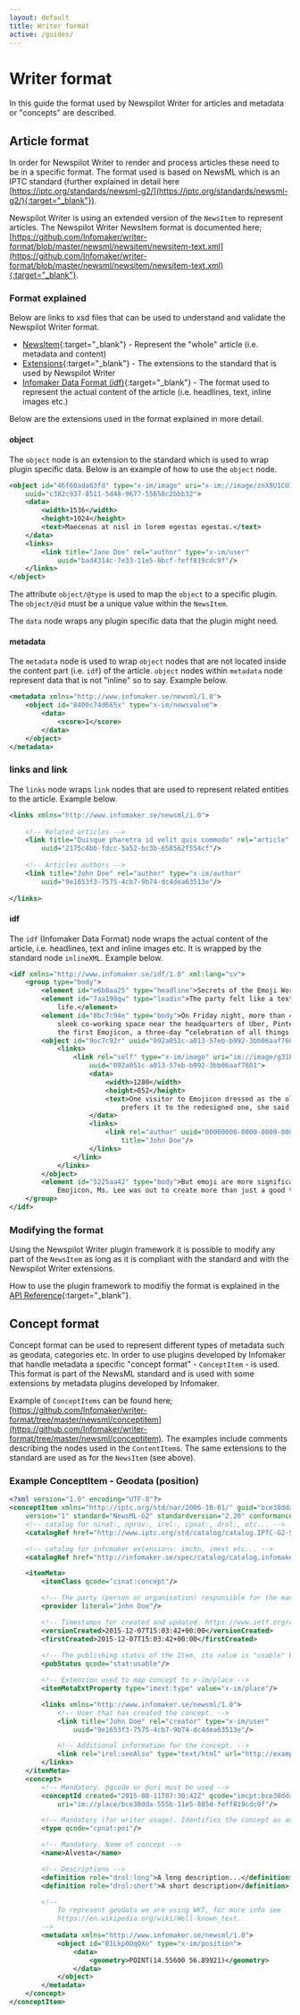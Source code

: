 ```yaml
---
layout: default
title: Writer format
active: /guides/
---
```


# Writer format
In this guide the format used by Newspilot Writer for articles and metadata or "concepts" are described.

## Article format
In order for Newspilot Writer to render and process articles these need to be in a specific format. The format used is based on NewsML which is an IPTC standard (further explained in detail here [https://iptc.org/standards/newsml-g2/](https://iptc.org/standards/newsml-g2/){:target="_blank"}). 

Newspilot Writer is using an extended version of the `NewsItem` to represent articles. The Newspilot Writer NewsItem format is documented here; [https://github.com/Infomaker/writer-format/blob/master/newsml/newsitem/newsitem-text.xml](https://github.com/Infomaker/writer-format/blob/master/newsml/newsitem/newsitem-text.xml){:target="_blank"}.

### Format explained
Below are links to xsd files that can be used to understand and validate the Newspilot Writer format.

- [NewsItem](https://github.com/Infomaker/writer-format/blob/master/validation_service/xsd/Infomaker-NewsItem_ver1.0.xsd){:target="_blank"} - Represent the "whole" article (i.e. metadata and content)
- [Extensions](https://github.com/Infomaker/writer-format/blob/master/validation_service/xsd/Infomaker-NewsML-Extensions_ver1.0.xsd){:target="_blank"} - The extensions to the standard that is used by Newspilot Writer
- [Infomaker Data Format (idf)](https://github.com/Infomaker/writer-format/blob/master/validation_service/xsd/Infomaker-Data-Format_ver1.0.xsd){:target="_blank"} - The format used to represent the actual content of the article (i.e. headlines, text, inline images etc.)

Below are the extensions used in the format explained in more detail.


#### object
The `object` node is an extension to the standard which is used to wrap plugin specific data. Below is an example of how to use the `object` node.

~~~xml
<object id="46f60ada63fd" type="x-im/image" uri="x-im://image/znX8U1CU124n26zu7gb40_jBzSk.jpeg"
    uuid="c382c937-8511-5d48-9677-55658c2bbb32">
    <data>
        <width>1536</width>
        <height>1024</height>
        <text>Maecenas at nisl in lorem egestas egestas.</text>
    </data>
    <links>
        <link title="Jane Doe" rel="author" type="x-im/user" 
        	uuid="bad4314c-7e33-11e5-8bcf-feff819cdc9f"/>
    </links>
</object>
~~~

The attribute `object/@type` is used to map the `object` to a specific plugin. The `object/@id` must be a unique value within the `NewsItem`.

The `data` node wraps any plugin specific data that the plugin might need. 

#### metadata
The `metadata` node is used to wrap `object` nodes that are not located inside the content part (i.e. `idf`) of the article. `object` nodes within `metadata` node represent data that is not "inline" so to say. Example below.

~~~xml
<metadata xmlns="http://www.infomaker.se/newsml/1.0">
    <object id="8400c74d665x" type="x-im/newsvalue">
        <data>
            <score>1</score>
        </data>
    </object>
</metadata>
~~~

### links and link
The `links` node wraps `link` nodes that are used to represent related entities to the article. Example below.

~~~xml
<links xmlns="http://www.infomaker.se/newsml/1.0">
    
    <!-- Related articles -->
    <link title="Quisque pharetra id velit quis commodo" rel="article" type="x-im/article"
        uuid="2175c4bb-fdcc-5a52-bc3b-658562f554cf"/>       
    
    <!-- Articles authors -->
    <link title="John Doe" rel="author" type="x-im/author"
        uuid="9e1653f3-7575-4cb7-9b74-dc4dea63513e"/>
    
</links>
~~~

#### idf
The `idf` (Infomaker Data Format) node wraps the actual content of the article, i.e. headlines, text and inline images etc. It is wrapped by the standard node `inlineXML`. Example below.

~~~xml
<idf xmlns="http://www.infomaker.se/idf/1.0" xml:lang="sv">
    <group type="body">
        <element id="e6b8aa25" type="headline">Secrets of the Emoji World</element>
        <element id="7aa198qw" type="leadin">The party felt like a text-message bubble brought to
            life.</element>
        <element id="8bc7c94e" type="body">On Friday night, more than 400 people gathered here in a
            sleek co-working space near the headquarters of Uber, Pinterest and Airbnb to kick off
            the first Emojicon, a three-day “celebration of all things emoji.” </element>
        <object id="9oc7c92r" uuid="092a051c-a013-57eb-b992-3bb06aaf7601" type="x-im/image">
            <links>
                <link rel="self" type="x-im/image" uri="im://image/g31EiQrY5juw2yOWXoqH8loLQ8Q.jpeg"
                    uuid="092a051c-a013-57eb-b992-3bb06aaf7601">
                    <data>
                        <width>1280</width>
                        <height>852</height>
                        <text>One visitor to Emojicon dressed as the old peach emoji, because she
                            prefers it to the redesigned one, she said.</text>
                    </data>
                    <links>
                        <link rel="author" uuid="00000000-0000-0000-0000-000000000000"
                            title="John Doe"/>
                    </links>
                </link>
            </links>
        </object>
        <element id="5225aa42" type="body">But emoji are more significant than they seem, and with
            Emojicon, Ms. Lee was out to create more than just a good time. </element>
    </group>
</idf>
~~~

### Modifying the format

Using the Newspilot Writer plugin framework it is possible to modify any part of the `NewsItem` as long as it is compliant with the standard and with the Newspilot Writer extensions.

How to use the plugin framework to modifiy the format is explained in the [API Reference]({{site.url}}{{site.baseurl}}/api-reference/){:target="_blank"}.

## Concept format

Concept format can be used to represent different types of metadata such as geodata, categories etc. In order to 
use plugins developed by Infomaker that handle metadata a specific "concept format" - `ConceptItem` - is used. This
format is part of the NewsML standard and is used with some extensions by metadata plugins developed by Infomaker.

Example of `ConceptItems` can be found here; [https://github.com/Infomaker/writer-format/tree/master/newsml/conceptitem](https://github.com/Infomaker/writer-format/tree/master/newsml/conceptitem).
The examples include comments describing the nodes used in the `ContentItem`s. The same extensions to the standard are
used as for the `NewsItem` (see above).

### Example ConceptItem - Geodata (position)
~~~xml
<?xml version="1.0" encoding="UTF-8"?>
<conceptItem xmlns="http://iptc.org/std/nar/2006-10-01/" guid="bce38dda-555b-11e5-885d-feff819cdc9f"
    version="1" standard="NewsML-G2" standardversion="2.20" conformance="power">
    <!-- catalog for ninat:, nprov:, irel:, cpnat:, drol:, etc... -->
    <catalogRef href="http://www.iptc.org/std/catalog/catalog.IPTC-G2-Standards_27.xml"/>

    <!-- catalog for infomaker extensions: imchn, imext etc... -->
    <catalogRef href="http://infomaker.se/spec/catalog/catalog.infomaker.g2.1_0.xml"/>

    <itemMeta>
        <itemClass qcode="cinat:concept"/>

        <!-- The party (person or organisation) responsible for the management of the Item. -->
        <provider literal="John Doe"/>

        <!-- Timestamps for created and updated. https://www.ietf.org/rfc/rfc3339.txt -->
        <versionCreated>2015-12-07T15:03:42+00:00</versionCreated>
        <firstCreated>2015-12-07T15:03:42+00:00</firstCreated>
        
        <!-- The publishing status of the Item, its value is "usable" by default. -->
        <pubStatus qcode="stat:usable"/>

        <!-- Extension used to map concept to x-im/place -->
        <itemMetaExtProperty type="imext:type" value="x-im/place"/>        

        <links xmlns="http://www.infomaker.se/newsml/1.0">
            <!-- User that has created the concept. -->
            <link title="John Doe" rel="creator" type="x-im/user"
                uuid="9e1653f3-7575-4cb7-9b74-dc4dea63513e"/>

            <!-- Additional information for the concept. -->
            <link rel="irel:seeAlso" type="text/html" url="http://example.org/alvesta"/>
        </links>
    </itemMeta>
    <concept>
        <!-- Mandatory. @qcode or @uri must be used -->
        <conceptId created="2015-08-11T07:30:42Z" qcode="imcpt:bce38dda-555b-11e5-885d-feff819cdc9f"
            uri="im://place/bce38dda-555b-11e5-885d-feff819cdc9f"/>

        <!-- Mandatory (for writer usage). Identifies the concept as an abstract which maps to "place" -->
        <type qcode="cpnat:poi"/>

        <!-- Mandatory. Name of concept -->
        <name>Alvesta</name>

        <!-- Descriptions -->
        <definition role="drol:long">A long description...</definition>
        <definition role="drol:short">A short description</definition>

        <!--
            To represent geodata we are using WKT, for more info see
            https://en.wikipedia.org/wiki/Well-known_text.
        -->
        <metadata xmlns="http://www.infomaker.se/newsml/1.0">
            <object id="B1Lkp0OqQXo" type="x-im/position">
                <data>
                    <geometry>POINT(14.55600 56.89921)</geometry>
                </data>
            </object>
        </metadata>
    </concept>
</conceptItem>
~~~

